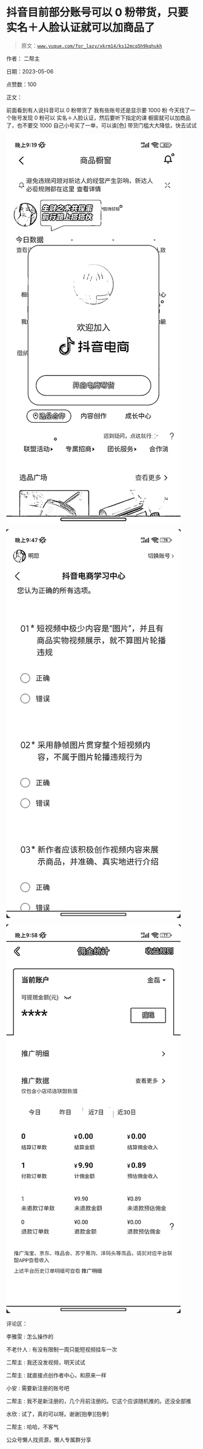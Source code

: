 # 抖音目前部分账号可以 0 粉带货，只要实名＋人脸认证就可以加商品了

> 原文：[`www.yuque.com/for_lazy/xkrm14/ks12mcq5h9kqhukh`](https://www.yuque.com/for_lazy/xkrm14/ks12mcq5h9kqhukh)

作者： 二帮主

日期：2023-05-06

点赞数：100

正文：

前面看到有人说抖音可以 0 粉带货了 我有些账号还是显示要 1000 粉 今天找了一个账号发现 0 粉可以 实名＋人脸认证，然后要听下指定的课 橱窗就可以加商品了，也不要交 1000 自己小号买了一单，可以诶[色] 带货门槛大大降低，快去试试

![](img/5572577cee24dc4f801c487985697510.png)

![](img/9b9187a3eb8982fd9c861299cd0a0720.png)

![](img/7c2c5209827a3a7db44fde4be911e98e.png)

评论区：

李雅雯 : 怎么操作的

不老什人 : 有没有限制一周只能短视频挂车一次

二帮主 : 我还没发视频，明天试试

二帮主 : 就直接点创作者中心，和原来一样

小安 : 需要新注册的账号吧

二帮主 : 我不是新注册的，几个月前注册的。它这个应该随机推的。还没全部推

水欣 : 试了，真的可以呀。谢谢[抱拳][抱拳]

二帮主 : 哈哈，不客气

公众号懒人找资源，懒人专属群分享

